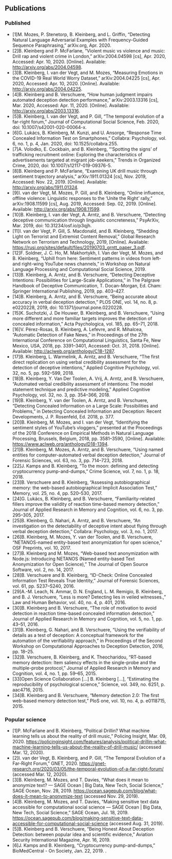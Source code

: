 ## Publications

### Published

- [1]M. Mozes, P. Stenetorp, B. Kleinberg, and L. Griffin, “Detecting Natural Language Adversarial Examples with Frequency-Guided Sequence Paraphrasing,” arXiv.org, Apr. 2020.
- [2]B. Kleinberg and P. McFarlane, “Violent music vs violence and music: Drill rap and violent crime in London,” arXiv:2004.04598 [cs], Apr. 2020, Accessed: Apr. 10, 2020. [Online]. Available: http://arxiv.org/abs/2004.04598.
- [3]B. Kleinberg, I. van der Vegt, and M. Mozes, “Measuring Emotions in the COVID-19 Real World Worry Dataset,” arXiv:2004.04225 [cs], Apr. 2020, Accessed: Apr. 10, 2020. [Online]. Available: http://arxiv.org/abs/2004.04225.
- [4]B. Kleinberg and B. Verschuere, “How human judgment impairs automated deception detection performance,” arXiv:2003.13316 [cs], Mar. 2020, Accessed: Apr. 11, 2020. [Online]. Available: http://arxiv.org/abs/2003.13316.
- [5]B. Kleinberg, I. van der Vegt, and P. Gill, “The temporal evolution of a far-right forum,” Journal of Computational Social Science, Feb. 2020, doi: 10.1007/s42001-020-00064-x.
- [6]G. Lukács, B. Kleinberg, M. Kunzi, and U. Ansorge, “Response Time Concealed Information Test on Smartphones,” Collabra: Psychology, vol. 6, no. 1, p. 4, Jan. 2020, doi: 10.1525/collabra.255.
- [7]A. Volodko, E. Cockbain, and B. Kleinberg, “‘Spotting the signs’ of trafficking recruitment online: Exploring the characteristics of advertisements targeted at migrant job-seekers,” Trends in Organized Crime, 2020, doi: 10.1007/s12117-019-09376-5.
- [8]B. Kleinberg and P. McFarlane, “Examining UK drill music through sentiment trajectory analysis,” arXiv:1911.01324 [cs], Nov. 2019, Accessed: Nov. 22, 2019. [Online]. Available: http://arxiv.org/abs/1911.01324.
- [9]I. van der Vegt, M. Mozes, P. Gill, and B. Kleinberg, “Online influence, offline violence: Linguistic responses to the ‘Unite the Right’ rally,” arXiv:1908.11599 [cs], Aug. 2019, Accessed: Sep. 02, 2019. [Online]. Available: http://arxiv.org/abs/1908.11599.
- [10]B. Kleinberg, I. van der Vegt, A. Arntz, and B. Verschuere, “Detecting deceptive communication through linguistic concreteness,” PsyArXiv, Mar. 2019, doi: 10.31234/osf.io/p3qjh.
- [11]I. van der Vegt, P. Gill, S. Macdonald, and B. Kleinberg, “Shedding Light on Terrorist and Extremist Content Removal,” Global Research Network on Terrorism and Technology, 2019, [Online]. Available: https://rusi.org/sites/default/files/20190703_grntt_paper_3.pdf.
- [12]F. Soldner, J. C. Ho, M. Makhortykh, I. Van der Vegt, M. Mozes, and B. Kleinberg, “Uphill from here: Sentiment patterns in videos from left- and right-wing YouTube news channels,” in Workshop on Natural Language Processing and Computational Social Science, 2019.
- [13]B. Kleinberg, A. Arntz, and B. Verschuere, “Detecting Deceptive Intentions: Possibilities for Large-Scale Applications,” in The Palgrave Handbook of Deceptive Communication, T. Docan-Morgan, Ed. Cham: Springer International Publishing, 2019, pp. 403–427.
- [14]B. Kleinberg, A. Arntz, and B. Verschuere, “Being accurate about accuracy in verbal deception detection,” PLOS ONE, vol. 14, no. 8, p. e0220228, 2019, doi: 10.1371/journal.pone.0220228.
- [15]K. Suchotzki, J. De Houwer, B. Kleinberg, and B. Verschuere, “Using more different and more familiar targets improves the detection of concealed information,” Acta Psychologica, vol. 185, pp. 65–71, 2018.
- [16]V. Pérez-Rosas, B. Kleinberg, A. Lefevre, and R. Mihalcea, “Automatic Detection of Fake News,” in Proceedings of the 27th International Conference on Computational Linguistics, Santa Fe, New Mexico, USA, 2018, pp. 3391–3401, Accessed: Oct. 31, 2018. [Online]. Available: http://aclweb.org/anthology/C18-1287.
- [17]B. Kleinberg, L. Warmelink, A. Arntz, and B. Verschuere, “The first direct replication on using verbal credibility assessment for the detection of deceptive intentions,” Applied Cognitive Psychology, vol. 32, no. 5, pp. 592–599, 2018.
- [18]B. Kleinberg, Y. Van Der Toolen, A. Vrij, A. Arntz, and B. Verschuere, “Automated verbal credibility assessment of intentions: The model statement technique and predictive modeling,” Applied Cognitive Psychology, vol. 32, no. 3, pp. 354–366, 2018.
- [19]B. Kleinberg, Y. van der Toolen, A. Arntz, and B. Verschuere, “Detecting Concealed Information on a Large Scale: Possibilities and Problems,” in Detecting Concealed Information and Deception: Recent Developments, J. P. Rosenfeld, Ed. 2018, p. 377.
- [20]B. Kleinberg, M. Mozes, and I. van der Vegt, “Identifying the sentiment styles of YouTube’s vloggers,” presented at the Proceedings of the 2018 Conference on Empirical Methods in Natural Language Processing, Brussels, Belgium, 2018, pp. 3581–3590, [Online]. Available: https://www.aclweb.org/anthology/D18-1394.
- [21]B. Kleinberg, M. Mozes, A. Arntz, and B. Verschuere, “Using named entities for computer-automated verbal deception detection,” Journal of Forensic Sciences, vol. 63, no. 3, pp. 714–723, 2018.
- [22]J. Kamps and B. Kleinberg, “To the moon: defining and detecting cryptocurrency pump-and-dumps,” Crime Science, vol. 7, no. 1, p. 18, 2018.
- [23]B. Verschuere and B. Kleinberg, “Assessing autobiographical memory: the web-based autobiographical Implicit Association Test,” Memory, vol. 25, no. 4, pp. 520–530, 2017.
- [24]G. Lukács, B. Kleinberg, and B. Verschuere, “Familiarity-related fillers improve the validity of reaction time-based memory detection,” Journal of Applied Research in Memory and Cognition, vol. 6, no. 3, pp. 295–305, 2017.
- [25]B. Kleinberg, G. Nahari, A. Arntz, and B. Verschuere, “An investigation on the detectability of deceptive intent about flying through verbal deception detection,” Collabra: Psychology, vol. 3, no. 1, 2017.
- [26]B. Kleinberg, M. Mozes, Y. van der Toolen, and B. Verschuere, “NETANOS-named entity-based text anonymization for open science,” OSF Preprints, vol. 10, 2017.
- [27]B. Kleinberg and M. Mozes, “Web-based text anonymization with Node.js: Introducing NETANOS (Named entity-based Text Anonymization for Open Science),” The Journal of Open Source Software, vol. 2, no. 14, 2017.
- [28]B. Verschuere and B. Kleinberg, “ID-Check: Online Concealed Information Test Reveals True Identity,” Journal of Forensic Sciences, vol. 61, pp. S237–S240, 2016.
- [29]A.-M. Leach, N. Ammar, D. N. England, L. M. Remigio, B. Kleinberg, and B. J. Verschuere, “Less is more? Detecting lies in veiled witnesses.,” Law and Human Behavior, vol. 40, no. 4, p. 401, 2016.
- [30]B. Kleinberg and B. Verschuere, “The role of motivation to avoid detection in reaction time-based concealed information detection,” Journal of Applied Research in Memory and Cognition, vol. 5, no. 1, pp. 43–51, 2016.
- [31]B. Kleinberg, G. Nahari, and B. Verschuere, “Using the verifiability of details as a test of deception: A conceptual framework for the automation of the verifiability approach,” in Proceedings of the Second Workshop on Computational Approaches to Deception Detection, 2016, pp. 18–25.
- [32]B. Verschuere, B. Kleinberg, and K. Theocharidou, “RT-based memory detection: Item saliency effects in the single-probe and the multiple-probe protocol,” Journal of Applied Research in Memory and Cognition, vol. 4, no. 1, pp. 59–65, 2015.
- [33]Open Science Collaboration [...] B. Kleinberg [...], “Estimating the reproducibility of psychological science,” Science, vol. 349, no. 6251, p. aac4716, 2015.
- [34]B. Kleinberg and B. Verschuere, “Memory detection 2.0: The first web-based memory detection test,” PloS one, vol. 10, no. 4, p. e0118715, 2015.



### Popular science

- [1]P. McFarlane and B. Kleinberg, “Political Drillin? What machine learning tells us about the reality of drill music,” Policing Insight, Mar. 09, 2020. https://policinginsight.com/features/analysis/political-drillin-what-machine-learning-tells-us-about-the-reality-of-drill-music/ (accessed Mar. 12, 2020).
- [2]I. van der Vegt, B. Kleinberg, and P. Gill, “The Temporal Evolution of a Far-Right Forum,” GNET, 2020. https://gnet-research.org/2020/03/05/the-temporal-evolution-of-a-far-right-forum/ (accessed Mar. 12, 2020).
- [3]B. Kleinberg, M. Mozes, and T. Davies, “What does it mean to anonymize text? — SAGE Ocean | Big Data, New Tech, Social Science,” SAGE Ocean, Nov. 28, 2019. https://ocean.sagepub.com/blog/what-does-it-mean-to-anonymize-text (accessed Nov. 29, 2019).
- [4]B. Kleinberg, M. Mozes, and T. Davies, “Making sensitive text data accessible for computational social science — SAGE Ocean | Big Data, New Tech, Social Science,” SAGE Ocean, Jul. 18, 2019. https://ocean.sagepub.com/blog/making-sensitive-text-data-accessible-for-computational-social-science (accessed Aug. 31, 2019).
- [5]B. Kleinberg and B. Verschuere, “Being Honest About Deception Detection: between popular idea and scientific evidence,” Aviation Security International Magazine, Apr. 16, 2019.
- [6]J. Kamps and B. Kleinberg, “Cryptocurrency pump-and-dumps,” BioMedCentral - On Society, Jan. 22, 2019. .
